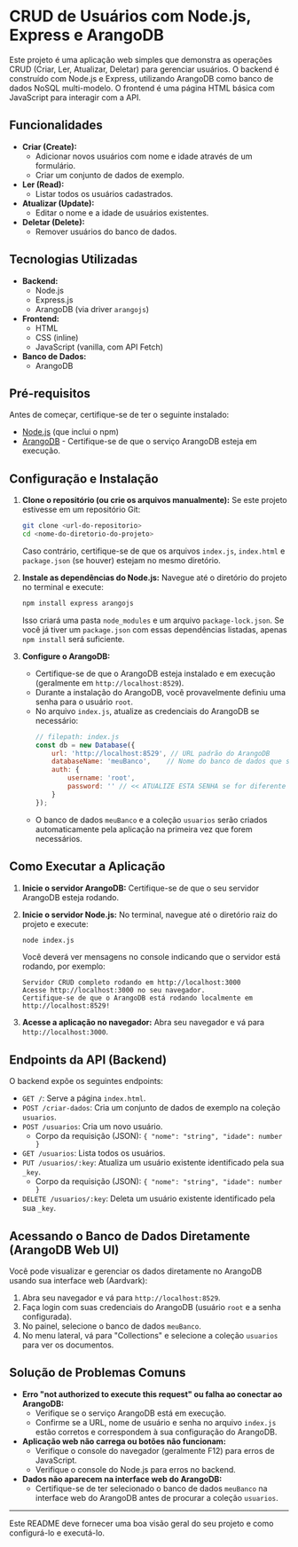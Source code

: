 # CRUD de Usuários com Node.js, Express e ArangoDB

Este projeto é uma aplicação web simples que demonstra as operações CRUD (Criar, Ler, Atualizar, Deletar) para gerenciar usuários. O backend é construído com Node.js e Express, utilizando ArangoDB como banco de dados NoSQL multi-modelo. O frontend é uma página HTML básica com JavaScript para interagir com a API.

## Funcionalidades

*   **Criar (Create):**
    *   Adicionar novos usuários com nome e idade através de um formulário.
    *   Criar um conjunto de dados de exemplo.
*   **Ler (Read):**
    *   Listar todos os usuários cadastrados.
*   **Atualizar (Update):**
    *   Editar o nome e a idade de usuários existentes.
*   **Deletar (Delete):**
    *   Remover usuários do banco de dados.

## Tecnologias Utilizadas

*   **Backend:**
    *   Node.js
    *   Express.js
    *   ArangoDB (via driver `arangojs`)
*   **Frontend:**
    *   HTML
    *   CSS (inline)
    *   JavaScript (vanilla, com API Fetch)
*   **Banco de Dados:**
    *   ArangoDB

## Pré-requisitos

Antes de começar, certifique-se de ter o seguinte instalado:

*   [Node.js](https://nodejs.org/) (que inclui o npm)
*   [ArangoDB](https://www.arangodb.com/download/) - Certifique-se de que o serviço ArangoDB esteja em execução.

## Configuração e Instalação

1.  **Clone o repositório (ou crie os arquivos manualmente):**
    Se este projeto estivesse em um repositório Git:
    ```bash
    git clone <url-do-repositorio>
    cd <nome-do-diretorio-do-projeto>
    ```
    Caso contrário, certifique-se de que os arquivos `index.js`, `index.html` e `package.json` (se houver) estejam no mesmo diretório.

2.  **Instale as dependências do Node.js:**
    Navegue até o diretório do projeto no terminal e execute:
    ```bash
    npm install express arangojs
    ```
    Isso criará uma pasta `node_modules` e um arquivo `package-lock.json`. Se você já tiver um `package.json` com essas dependências listadas, apenas `npm install` será suficiente.

3.  **Configure o ArangoDB:**
    *   Certifique-se de que o ArangoDB esteja instalado e em execução (geralmente em `http://localhost:8529`).
    *   Durante a instalação do ArangoDB, você provavelmente definiu uma senha para o usuário `root`.
    *   No arquivo `index.js`, atualize as credenciais do ArangoDB se necessário:
        ```javascript
        // filepath: index.js
        const db = new Database({
            url: 'http://localhost:8529', // URL padrão do ArangoDB
            databaseName: 'meuBanco',    // Nome do banco de dados que será usado/criado
            auth: {
                username: 'root',
                password: '' // << ATUALIZE ESTA SENHA se for diferente
            }
        });
        ```
    *   O banco de dados `meuBanco` e a coleção `usuarios` serão criados automaticamente pela aplicação na primeira vez que forem necessários.

## Como Executar a Aplicação

1.  **Inicie o servidor ArangoDB:**
    Certifique-se de que o seu servidor ArangoDB esteja rodando.

2.  **Inicie o servidor Node.js:**
    No terminal, navegue até o diretório raiz do projeto e execute:
    ```bash
    node index.js
    ```
    Você deverá ver mensagens no console indicando que o servidor está rodando, por exemplo:
    ```
    Servidor CRUD completo rodando em http://localhost:3000
    Acesse http://localhost:3000 no seu navegador.
    Certifique-se de que o ArangoDB está rodando localmente em http://localhost:8529!
    ```

3.  **Acesse a aplicação no navegador:**
    Abra seu navegador e vá para `http://localhost:3000`.

## Endpoints da API (Backend)

O backend expõe os seguintes endpoints:

*   `GET /`: Serve a página `index.html`.
*   `POST /criar-dados`: Cria um conjunto de dados de exemplo na coleção `usuarios`.
*   `POST /usuarios`: Cria um novo usuário.
    *   Corpo da requisição (JSON): `{ "nome": "string", "idade": number }`
*   `GET /usuarios`: Lista todos os usuários.
*   `PUT /usuarios/:key`: Atualiza um usuário existente identificado pela sua `_key`.
    *   Corpo da requisição (JSON): `{ "nome": "string", "idade": number }`
*   `DELETE /usuarios/:key`: Deleta um usuário existente identificado pela sua `_key`.

## Acessando o Banco de Dados Diretamente (ArangoDB Web UI)

Você pode visualizar e gerenciar os dados diretamente no ArangoDB usando sua interface web (Aardvark):

1.  Abra seu navegador e vá para `http://localhost:8529`.
2.  Faça login com suas credenciais do ArangoDB (usuário `root` e a senha configurada).
3.  No painel, selecione o banco de dados `meuBanco`.
4.  No menu lateral, vá para "Collections" e selecione a coleção `usuarios` para ver os documentos.

## Solução de Problemas Comuns

*   **Erro "not authorized to execute this request" ou falha ao conectar ao ArangoDB:**
    *   Verifique se o serviço ArangoDB está em execução.
    *   Confirme se a URL, nome de usuário e senha no arquivo `index.js` estão corretos e correspondem à sua configuração do ArangoDB.
*   **Aplicação web não carrega ou botões não funcionam:**
    *   Verifique o console do navegador (geralmente F12) para erros de JavaScript.
    *   Verifique o console do Node.js para erros no backend.
*   **Dados não aparecem na interface web do ArangoDB:**
    *   Certifique-se de ter selecionado o banco de dados `meuBanco` na interface web do ArangoDB antes de procurar a coleção `usuarios`.

---

Este README deve fornecer uma boa visão geral do seu projeto e como configurá-lo e executá-lo.
